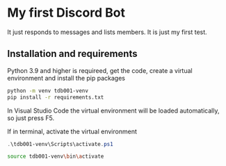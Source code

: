 # My first Discord Bot

It just responds to messages and lists members. It is just my first test.

## Installation and requirements

Python 3.9 and higher is requireed, get the code, create a virtual environment and install the pip packages

```bash
python -m venv tdb001-venv
pip install -r requirements.txt
```

In Visual Studio Code the virtual environment will be loaded automatically, so just press F5.

If in terminal, activate the virtual environment

```powershell
.\tdb001-venv\Scripts\activate.ps1
```

```bash
source tdb001-venv\bin\activate
```
